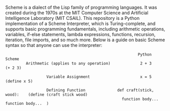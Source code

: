 Scheme is a dialect of the Lisp family of programming languages. It was created during the 1970s at the MIT Computer Science and Artificial Intelligence Laboratory (MIT CSAIL). This repository is a Python implementation of a Scheme Interpreter, which is Turing-complete, and supports basic programming fundamentals, including arithmetic operations, variables, if-else statements, lambda expressions, functions, recursion, iteration, file imports, and so much more. Below is a guide on basic Scheme syntax so that anyone can use the interpreter:


                                                              Python                 Scheme
             Arithmetic (applies to any operation)             2 + 3                 (+ 2 3)
                      
                      Variable Assignment                      x = 5               (define x 5)

                      Defining Function              def craft(stick, wood):    (define (craft stick wood)
                                                       function body...            function body...  )
                                              
        
